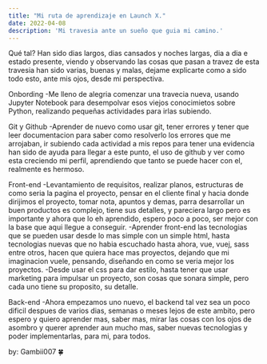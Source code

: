 ```yaml
---
title: "Mi ruta de aprendizaje en Launch X."
date: 2022-04-08
description: 'Mi travesia ante un sueño que guia mi camino.'
---
```


Qué tal? Han sido dias largos, dias cansados y noches largas, dia a dia e estado presente,
viendo y observando las cosas que pasan a travez de esta travesia han sido varias, buenas y malas,
dejame explicarte como a sido todo esto, ante mis ojos, desde mi perspectiva.

Onbording
-Me lleno de alegria comenzar una travecia nueva, usando Jupyter Notebook para desempolvar esos
viejos conocimietos sobre Python, realizando pequeñas actividades para irlas subiendo.

Git y Github
-Aprender de nuevo como usar git, tener errores y tener que leer documentacion para saber como
resolverlo los errores que me arrojaban, ir subiendo cada actividad a mis repos para tener una evidencia
han sido de ayuda para llegar a este punto, el uso de github y ver como esta creciendo mi perfil,
aprendiendo que tanto se puede hacer con el, realmente es hermoso.

Front-end
-Levantamiento de requisitos, realizar planos, estructuras de como seria la pagina el proyecto, pensar
en el cliente final y hacia donde dirijimos el proyecto, tomar nota, apuntos y demas, parra desarrollar
un buen productos es complejo, tiene sus detalles, y pareciera largo pero es importante y ahora que lo eh
aprendido, espero poco a poco, ser mejor con la base que aqui llegue a conseguir.
-Aprender front-end las tecnologias que se pueden usar desde lo mas simple con un simple html, hasta
tecnologias nuevas que no habia escuchado hasta ahora, vue, vuej, sass entre otros, hacen que quiera
hace mas proyectos, dejando que mi imaginacion vuele, pensando, diseñando en como se veria mejor
los proyectos.
-Desde usar el css para dar estilo, hasta tener que usar marketing para impulsar un proyecto, son cosas
que sonara simple, pero cada uno tiene su proposito, su detalle.

Back-end
-Ahora empezamos uno nuevo, el backend tal vez sea un poco dificil despues de varios dias, semanas o meses
lejos de este ambito, pero espero y quiero aprender mas, saber mas, mirar las cosas con los ojos de asombro
y querer aprender aun mucho mas, saber nuevas tecnologias y poder implementarlas, para mi, para todos.

by: Gambii007 🍀
